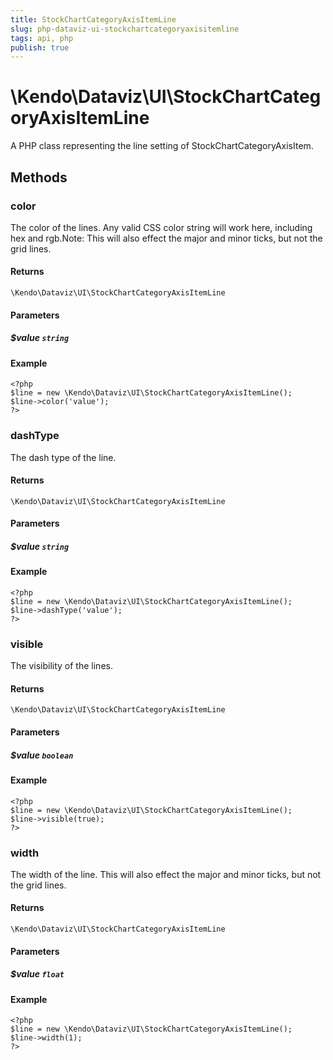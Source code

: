 ```yaml
---
title: StockChartCategoryAxisItemLine
slug: php-dataviz-ui-stockchartcategoryaxisitemline
tags: api, php
publish: true
---
```


# \Kendo\Dataviz\UI\StockChartCategoryAxisItemLine

A PHP class representing the line setting of StockChartCategoryAxisItem.


## Methods

### color
The color of the lines. Any valid CSS color string will work here, including hex and rgb.Note: This will also effect the major and minor ticks, but not the grid lines.

#### Returns
`\Kendo\Dataviz\UI\StockChartCategoryAxisItemLine`

#### Parameters

##### $value `string`



#### Example 
    <?php
    $line = new \Kendo\Dataviz\UI\StockChartCategoryAxisItemLine();
    $line->color('value');
    ?>

### dashType
The dash type of the line.

#### Returns
`\Kendo\Dataviz\UI\StockChartCategoryAxisItemLine`

#### Parameters

##### $value `string`



#### Example 
    <?php
    $line = new \Kendo\Dataviz\UI\StockChartCategoryAxisItemLine();
    $line->dashType('value');
    ?>

### visible
The visibility of the lines.

#### Returns
`\Kendo\Dataviz\UI\StockChartCategoryAxisItemLine`

#### Parameters

##### $value `boolean`



#### Example 
    <?php
    $line = new \Kendo\Dataviz\UI\StockChartCategoryAxisItemLine();
    $line->visible(true);
    ?>

### width
The width of the line. This will also effect the major and minor ticks, but
not the grid lines.

#### Returns
`\Kendo\Dataviz\UI\StockChartCategoryAxisItemLine`

#### Parameters

##### $value `float`



#### Example 
    <?php
    $line = new \Kendo\Dataviz\UI\StockChartCategoryAxisItemLine();
    $line->width(1);
    ?>

